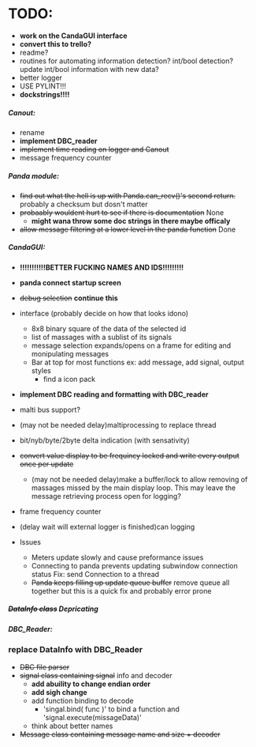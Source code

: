 # TODO:
- **work on the CandaGUI interface**
- **convert this to trello?**
- readme?
- routines for automating information detection? int/bool detection? update int/bool information with new data?
- better logger
- USE PYLINT!!!
- **dockstrings!!!!**

##### Canout:
 - rename
 - **implement DBC_reader**
 - ~~implement time reading on logger and Canout~~
 - message frequency counter

##### Panda module:
 - ~~find out what the hell is up with Panda.can_recv()'s second return.~~ probably a checksum but dosn't matter
 - ~~probaably wouldent hurt to see if there is documentation~~ None
   - **might wana throw some doc strings in there maybe officaly**
 - ~~allow message filtering at a lower level in the panda function~~ Done

##### CandaGUI:
 - **!!!!!!!!!!!BETTER FUCKING NAMES AND IDS!!!!!!!!!**
 - **panda connect startup screen**
 - ~~debug selection~~ **continue this**
 - interface (probably decide on how that looks idono)
   - 8x8 binary square of the data of the selected id
   - list of massages with a sublist of its signals
   - message selection expands/opens on a frame for editing and monipulating messages
   - Bar at top for most functions ex: add message, add signal, output styles 
     - find a icon pack
 - **implement DBC reading and formatting with DBC_reader**
 - malti bus support?
 - (may not be needed delay)maltiprocessing to replace thread
 - bit/nyb/byte/2byte delta indication (with sensativity)
 - ~~convert value display to be frequincy locked and write every output once per update~~
   - (may not be needed delay)make a buffer/lock to allow removing of massages missed by the main display loop. This may leave the message retrieving process open for logging?
 - frame frequency counter
 - (delay wait will external logger is finished)can logging

 - Issues
   - Meters update slowly and cause preformance issues
   - Connecting to panda prevents updating subwindow connection status Fix: send Connection to a thread
   - ~~Panda keeps filling up update queue buffer~~ remove queue all together but this is a quick fix and probably error prone 

##### ~~DataInfo class~~ Depricating

##### DBC_Reader:
### replace DataInfo with DBC_Reader
 - ~~DBC file parser~~
 - ~~signal class containing signal~~ info and decoder
   - **add abuility to change endian order**
   - **add sigh change**
   - add function binding to decode
     - 'singal.bind( func )' to bind a function and 'signal.execute(missageData)'
   - think about better names
 - ~~Message class containing message name and size + decoder~~ 
